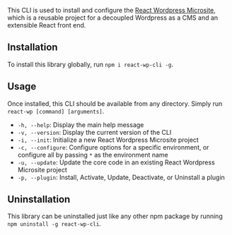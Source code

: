 This CLI is used to install and configure the [React Wordpress Microsite](https://github.com/FluentCo/React-Wordpress-Microsite), which is a reusable project for a decoupled Wordpress as a CMS and an extensible React front end.


## Installation
To install this library globally, run `npm i react-wp-cli -g`.

## Usage
Once installed, this CLI should be available from any directory. Simply run `react-wp [command] [arguments]`.

- `-h, --help`: Display the main help message
- `-v, --version`: Display the current version of the CLI
- `-i, --init`: Initialize a new React Wordpress Microsite project
- `-c, --configure`: Configure options for a specific environment, or configure all by passing `*` as the environment name
- `-u, --update`: Update the core code in an existing React Wordpress Microsite project
-  `-p, --plugin`: Install, Activate, Update, Deactivate, or Uninstall a plugin

## Uninstallation
This library can be uninstalled just like any other npm package by running `npm uninstall -g react-wp-cli`.
